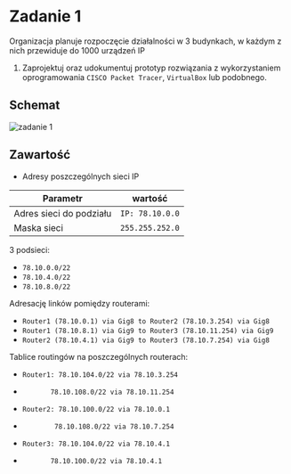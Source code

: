 # Zadanie 1

Organizacja planuje rozpoczęcie działalności w 3 budynkach, w każdym z nich przewiduje do 1000 urządzeń IP

1. Zaprojektuj oraz udokumentuj prototyp rozwiązania z wykorzystaniem oprogramowania ``CISCO Packet Tracer``, ``VirtualBox`` lub podobnego. 

## Schemat

![zadanie 1](stage-01.svg)

## Zawartość

 * Adresy poszczególnych sieci IP
  
   
  | Parametr | wartość | 
| ------------- |:-------------:|
| Adres sieci do podziału | ``IP: 78.10.0.0`` | 
| Maska sieci  | ``255.255.252.0`` | 

3 podsieci:
  
 * ``78.10.0.0/22``
 * ``78.10.4.0/22``
 * ``78.10.8.0/22`` 
 
Adresację linków pomiędzy routerami:

* ``Router1 (78.10.0.1) via Gig8 to Router2 (78.10.3.254) via Gig8``
* ``Router1 (78.10.8.1) via Gig9 to Router3 (78.10.11.254) via Gig9``
* ``Router2 (78.10.4.1) via Gig9 to Router3 (78.10.7.254) via Gig8``

Tablice routingów na poszczególnych routerach:
 
* ``Router1: 78.10.104.0/22 via 78.10.3.254``
* ``       78.10.108.0/22 via 78.10.11.254``

* ``Router2: 78.10.100.0/22 via 78.10.0.1``
* ``        78.10.108.0/22 via 78.10.7.254``

* ``Router3: 78.10.104.0/22 via 78.10.4.1``
* ``       78.10.100.0/22 via 78.10.4.1``
